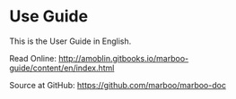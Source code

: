 # Use Guide

<!-- create time: 2015-07-18 15:37:21  -->

<!-- This file is created by Marboo<http://marboo.io> template file $MARBOO_HOME/.media/starts/default.md
本文件由 Marboo<http://marboo.io> 模板文件 $MARBOO_HOME/.media/starts/default.md 创建 -->

This is the User Guide in English.

Read Online: <http://amoblin.gitbooks.io/marboo-guide/content/en/index.html>

Source at GitHub: <https://github.com/marboo/marboo-doc>
